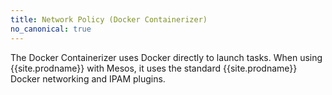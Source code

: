 ```yaml
---
title: Network Policy (Docker Containerizer)
no_canonical: true
---
```


The Docker Containerizer uses Docker directly to launch tasks.
When using {{site.prodname}} with Mesos, it uses the standard {{site.prodname}} Docker networking
and IPAM plugins.


